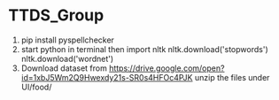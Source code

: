 # TTDS_Group

1. pip install pyspellchecker
2. start python in terminal then
   import nltk
   nltk.download('stopwords')
   nltk.download('wordnet')
3. Download dataset from https://drive.google.com/open?id=1xbJ5Wm2Q9Hwexdy21s-SR0s4HFOc4PJK
    unzip the files under UI/food/
